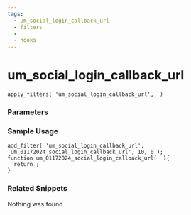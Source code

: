 ```yaml
---
tags: 
  - um_social_login_callback_url
  - filters
  - 
  - hooks
---
```

# um\_social\_login\_callback\_url

``` php:no-line-numbers
apply_filters( 'um_social_login_callback_url',  )
```
<div class='hook-sep'></div>

### Parameters

<div class='hook-sep'></div>



### Sample Usage

``` php:no-line-numbers
add_filter( 'um_social_login_callback_url', 'um_01172024_social_login_callback_url', 10, 0 );
function um_01172024_social_login_callback_url(  ){
  return ;
}
```
<div class='hook-sep'></div>



### Related Snippets

Nothing was found

